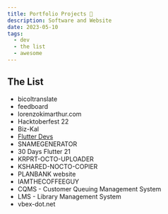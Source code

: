 ```yaml
---
title: Portfolio Projects 💼
description: Software and Website
date: 2023-05-10
tags:
  - dev
  - the list
  - awesome
---
```


## The List
- bicoltranslate
- feedboard
- lorenzokimarthur.com
- Hacktoberfest 22
- Biz-Kal
- [ Flutter Devs ](https://devs.flutter.ph/)
- SNAMEGENERATOR
- 30 Days Flutter 21
- KRPRT-OCTO-UPLOADER
- KSHARED-NOCTO-COPIER
- PLANBANK website
- IAMTHECOFFEEGUY 
- CQMS - Customer Queuing Management System
- LMS - Library Management System
- vbex-dot.net
  